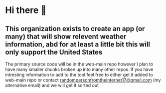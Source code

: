# Hi there 👋
## This organization exists to create an app (or many) that will show relevent weather information, abd for at least a little bit this will only support the United States
The primary source code will be in the web-main repo however I plan to have many smaller chunks broken up into many other repos. 
If you have intresting information to add to the tool feel free to either get it added to web-main repo or contact randompersonfromtheinternet17@gmail.com (my alternative email) and we will get it sorted out
